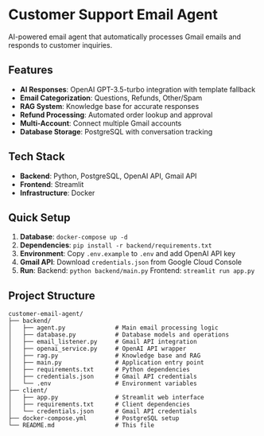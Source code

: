 
# Customer Support Email Agent

AI-powered email agent that automatically processes Gmail emails and responds to customer inquiries.

## Features

- **AI Responses**: OpenAI GPT-3.5-turbo integration with template fallback
- **Email Categorization**: Questions, Refunds, Other/Spam
- **RAG System**: Knowledge base for accurate responses
- **Refund Processing**: Automated order lookup and approval
- **Multi-Account**: Connect multiple Gmail accounts
- **Database Storage**: PostgreSQL with conversation tracking

## Tech Stack

- **Backend**: Python, PostgreSQL, OpenAI API, Gmail API
- **Frontend**: Streamlit
- **Infrastructure**: Docker

## Quick Setup

1. **Database**: `docker-compose up -d`
2. **Dependencies**: `pip install -r backend/requirements.txt`
3. **Environment**: Copy `.env.example` to `.env` and add OpenAI API key
4. **Gmail API**: Download `credentials.json` from Google Cloud Console
5. **Run**: Backend: `python backend/main.py` Frontend: `streamlit run app.py` 

## Project Structure

```
customer-email-agent/
├── backend/
│   ├── agent.py              # Main email processing logic
│   ├── database.py           # Database models and operations
│   ├── email_listener.py     # Gmail API integration
│   ├── openai_service.py     # OpenAI API wrapper
│   ├── rag.py                # Knowledge base and RAG
│   ├── main.py               # Application entry point
│   ├── requirements.txt      # Python dependencies
│   ├── credentials.json      # Gmail API credentials
│   └── .env                  # Environment variables
├── client/
│   ├── app.py                # Streamlit web interface
│   ├── requirements.txt      # Client dependencies
│   └── credentials.json      # Gmail API credentials
├── docker-compose.yml        # PostgreSQL setup
└── README.md                 # This file
```

